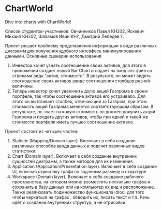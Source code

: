 # ChartWorld
Dive into charts with ChartWorld!

Список студентов-участников: Овчинников Павел КН202, Яскевич Михаил КН202, Шаламов Иван КН?, Дмитрий Лебедев ?.

Проект решает проблему представления информации в виде различных диаграмм для получения удобного интерфеса манимулирования данными. 
Основные сценарии использования: 
1)  Инвестор хочет узнать соотношение своих активов, для этого в приложении создает новый Bar Chart и подает на вход cvs файл со строками вида "актив, стоимость". В результате, он может видеть соотношение своих активов ввиде соотношения столбцов разной величины.
2)  Теперь инвестор хочет увеличить долю акций Газпрома в своем портфеле, так чтобы соотношение активов его устраивало. Для этого он вытягивает столбец, отвечающий за Газпром, при этом стоимость акций Газпрома меняется соответствующим образом. В результате, он знает на какую стоимость он должен докупить акций Газпрома и продать других активов, чтобы при одной и такой же стоимости портфеля иметь лучшее соотношение активов.

Проект состоит из четырёх частей:
1) Statistic (Mapping/Domain layer). Включает в себя создание различных способов ввода данных и подсчет различных видов статистики.
2) Chart (Domain layer). Включает в себя создание внутренних сущностей диаграмм, а также методов для их изменения.
3) Application (Application/Presentation layer). Включает в себя создание UI, включая отрисовку графа по заданным размеру и структуре.
4) Workspace (Domain layer). Включает в себя создание рабочего пространства, на котором можно разместить несколько графов и сохранить в базу данных или на компьютер их вид и расположение. Также реализовать подмножество функционала idroo, для того чтобы черкаться на графах , обводить их, писать текст и т.п. Речь идет о создании внутренних структур, а не отрисовки.
